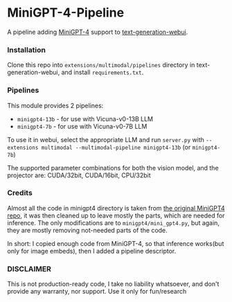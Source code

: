# MiniGPT-4-Pipeline

A pipeline adding [MiniGPT-4](https://github.com/Vision-CAIR/MiniGPT-4) support to [text-generation-webui](https://github.com/oobabooga/text-generation-webui).

### Installation
Clone this repo into `extensions/multimodal/pipelines` directory in text-generation-webui, and install `requirements.txt`.

### Pipelines

This module provides 2 pipelines:
- `minigpt4-13b` - for use with Vicuna-v0-13B LLM
- `minigpt4-7b` - for use with Vicuna-v0-7B LLM

To use it in webui, select the appropriate LLM and run `server.py` with `--extensions multimodal --multimodal-pipeline minigpt4-13b` (or `minigpt4-7b`)

The supported parameter combinations for both the vision model, and the projector are: CUDA/32bit, CUDA/16bit, CPU/32bit

### Credits
Almost all the code in minigpt4 directory is taken from [the original MiniGPT4 repo](https://github.com/Vision-CAIR/MiniGPT-4), it was then cleaned up to leave mostly the parts, which are needed for inference. The only modifications are to `minigpt4/mini_gpt4.py`, but again, they are mostly removing not-needed parts of the code.

In short: I copied enough code from MiniGPT-4, so that inference works(but only for image embeds), then I added a pipeline descriptor.


### DISCLAIMER
This is not production-ready code, I take no liability whatsoever, and don't provide any warranty, nor support. Use it only for fun/research
